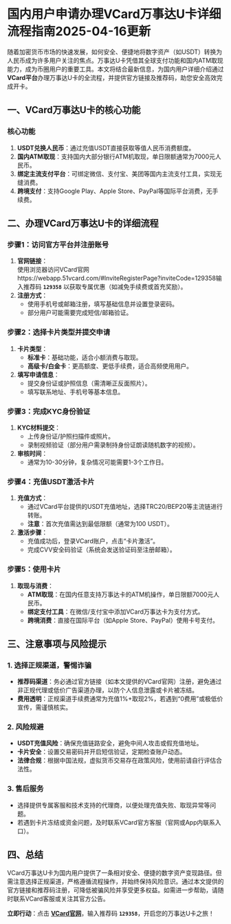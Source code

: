 # 国内用户申请办理VCard万事达U卡详细流程指南2025-04-16更新

随着加密货币市场的快速发展，如何安全、便捷地将数字资产（如USDT）转换为人民币成为许多用户关注的焦点。万事达U卡凭借其全球支付功能和国内ATM取现能力，成为币圈用户的重要工具。本文将结合最新信息，为国内用户详细介绍通过**VCard平台**办理万事达U卡的全流程，并提供官方链接及推荐码，助您安全高效完成开卡。

## **一、VCard万事达U卡的核心功能**
### **核心功能**
1. **USDT兑换人民币**：通过充值USDT直接获取等值人民币消费额度。
2. **国内ATM取现**：支持国内大部分银行ATM机取现，单日限额通常为7000元人民币。
3. **绑定主流支付平台**：可绑定微信、支付宝、美团等国内主流支付工具，实现无缝消费。
4. **跨境支付**：支持Google Play、Apple Store、PayPal等国际平台消费，无手续费。

## **二、办理VCard万事达U卡的详细流程**
### **步骤1：访问官方平台并注册账号**
1. **官网链接**：  
   使用浏览器访问VCard官网https://webapp.51vcard.com/#InviteRegisterPage?inviteCode=129358输入推荐码 **`129358`** 以获取专属优惠（如减免手续费或首充奖励）。
2. **注册方式**：  
   - 使用手机号或邮箱注册，填写基础信息并设置登录密码。
   - 部分用户可能需要完成短信/邮箱验证。

### **步骤2：选择卡片类型并提交申请**
1. **卡片类型**：  
   - **标准卡**：基础功能，适合小额消费与取现。
   - **高级卡/白金卡**：更高额度、更低手续费，适合高频使用用户。
2. **填写申请信息**：  
   - 提交身份证或护照信息（需清晰正反面照片）。
   - 填写联系地址、手机号等基本信息。

### **步骤3：完成KYC身份验证**
1. **KYC材料提交**：  
   - 上传身份证/护照扫描件或照片。
   - 录制视频验证（部分用户需录制持身份证朗读随机数字的视频）。
2. **审核时间**：  
   - 通常为10-30分钟，复杂情况可能需要1-3个工作日。

### **步骤4：充值USDT激活卡片**
1. **充值方式**：  
   - 通过VCard平台提供的USDT充值地址，选择TRC20/BEP20等主流链进行转账。
   - **注意**：首次充值需达到最低限额（通常为100 USDT）。
2. **激活步骤**：  
   - 充值成功后，登录VCard账户，点击“卡片激活”。
   - 完成CVV安全码验证（系统会发送验证码至注册邮箱）。

### **步骤5：使用卡片**
1. **取现与消费**：  
   - **ATM取现**：在国内任意支持万事达卡的ATM机操作，单日限额7000元人民币。
   - **绑定支付工具**：在微信/支付宝中添加VCard万事达卡为支付方式。
   - **跨境消费**：直接在国际平台（如Apple Store、PayPal）使用卡号支付。

## **三、注意事项与风险提示**
### **1. 选择正规渠道，警惕诈骗**
- **推荐码渠道**：务必通过官方链接（如本文提供的VCard官网）注册，避免通过非正规代理或低价广告渠道办理，以防个人信息泄露或卡片被冻结。
- **费用透明**：正规渠道手续费通常为充值1%+取现2%，若遇到“0费用”或极低价宣传，需谨慎核实。

### **2. 风险规避**
- **USDT充值风险**：确保充值链路安全，避免中间人攻击或假充值地址。
- **卡片安全**：设置交易密码并开启短信验证，定期检查账户动态。
- **法律合规**：根据中国法规，虚拟货币交易存在政策风险，使用前请自行评估合法性。

### **3. 售后服务**
- 选择提供专属客服和技术支持的代理商，以便处理充值失败、取现异常等问题。
- 若遇到卡片冻结或资金问题，及时联系VCard官方客服（官网或App内联系入口）。


## **四、总结**
VCard万事达U卡为国内用户提供了一条相对安全、便捷的数字资产变现路径。但需注意选择正规渠道，严格遵循流程操作，并始终保持风险意识。通过本文提供的官方链接和推荐码注册，可降低被骗风险并享受更多权益。如需进一步帮助，请随时联系VCard客服或关注其官方公告。

**立即行动**：点击 **[VCard官网](https://webapp.51vcard.com/#InviteRegisterPage?inviteCode=129358)**，输入推荐码 **`129358`**，开启您的万事达U卡之旅！
